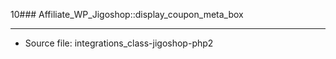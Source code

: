 10### Affiliate_WP_Jigoshop::display_coupon_meta_box

----

- Source file: integrations_class-jigoshop-php2